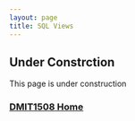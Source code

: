```yaml
---
layout: page
title: SQL Views
---
```


## Under Constrction
This page is under construction

### [DMIT1508 Home](../)
